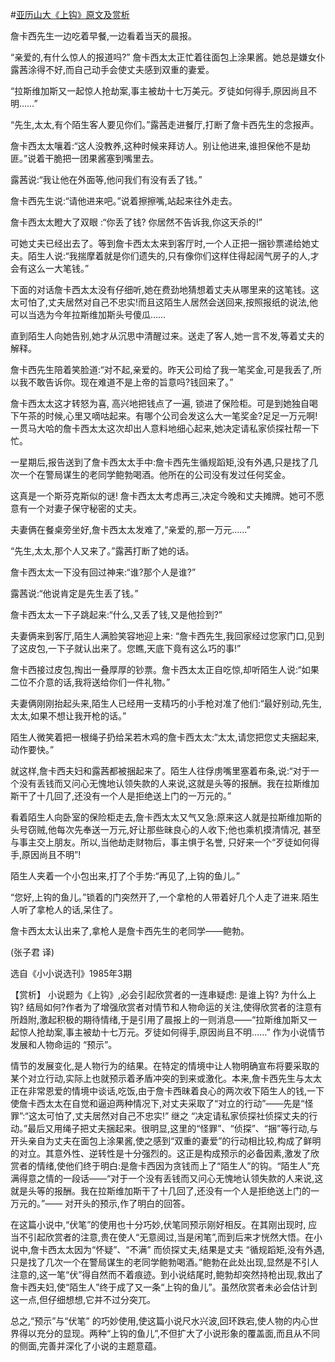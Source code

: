 #[亚历山大《上钩》原文及赏析](https://www.vrrw.net/wx/15423.html)

詹卡西先生一边吃着早餐,一边看着当天的晨报。

“亲爱的,有什么惊人的报道吗?” 詹卡西太太正忙着往面包上涂果酱。她总是嫌女仆露茜涂得不好,而自己动手会使丈夫感到双重的妻爱。

“拉斯维加斯又一起惊人抢劫案,事主被劫十七万美元。歹徒如何得手,原因尚且不明……”

“先生,太太,有个陌生客人要见你们。”露茜走进餐厅,打断了詹卡西先生的念报声。

詹卡西太太嚷着:“这人没教养,这种时候来拜访人。别让他进来,谁担保他不是劫匪。”说着干脆把一团果酱塞到嘴里去。

露茜说:“我让他在外面等,他问我们有没有丢了钱。”

詹卡西先生说:“请他进来吧。”说着擦擦嘴,站起来往外走去。

詹卡西太太瞪大了双眼 :“你丢了钱? 你居然不告诉我,你这天杀的!”

可她丈夫已经出去了。等到詹卡西太太来到客厅时,一个人正把一捆钞票递给她丈夫。陌生人说:“我揣摩着就是你们遗失的,只有像你们这样住得起阔气房子的人,才会有这么一大笔钱。”

下面的对话詹卡西太太没有仔细听,她在费劲地猜想着丈夫从哪里来的这笔钱。这太可怕了,丈夫居然对自己不忠实!而且这陌生人居然会送回来,按照报纸的说法,他可以当选为今年拉斯维加斯头号傻瓜……

直到陌生人向她告别,她才从沉思中清醒过来。送走了客人,她一言不发,等着丈夫的解释。

詹卡西先生陪着笑脸道:“对不起,亲爱的。昨天公司给了我一笔奖金,可是我丢了,所以我不敢告诉你。现在难道不是上帝的旨意吗?钱回来了。”

詹卡西太太这才转怒为喜, 高兴地把钱点了一遍, 锁进了保险柜。可是到她独自喝下午茶的时候,心里又嘀咕起来。有哪个公司会发这么大一笔奖金?足足一万元啊!一贯马大哈的詹卡西太太这次却出人意料地细心起来,她决定请私家侦探社帮一下忙。

一星期后,报告送到了詹卡西太太手中:詹卡西先生循规蹈矩,没有外遇,只是找了几次一个在警局谋生的老同学鲍勃喝酒。他所在的公司没有发过任何奖金。

这真是一个斯芬克斯似的谜! 詹卡西太太考虑再三,决定今晚和丈夫摊牌。她可不愿意有一个对妻子保守秘密的丈夫。

夫妻俩在餐桌旁坐好,詹卡西太太发难了,“亲爱的,那一万元……”

“先生,太太,那个人又来了。”露茜打断了她的话。

詹卡西太太一下没有回过神来:“谁?那个人是谁?”

露茜说:“他说肯定是先生丢了钱。”

詹卡西太太一下子跳起来:“什么,又丢了钱,又是他捡到?”

夫妻俩来到客厅,陌生人满脸笑容地迎上来: “詹卡西先生,我回家经过您家门口,见到了这皮包,一下子就认出来了。您瞧,天底下竟有这么巧的事!”

詹卡西接过皮包,掏出一叠厚厚的钞票。詹卡西太太正自吃惊,却听陌生人说:“如果二位不介意的话,我将送给你们一件礼物。”

夫妻俩刚刚抬起头来,陌生人已经用一支精巧的小手枪对准了他们:“最好别动,先生,太太,如果不想让我开枪的话。”

陌生人微笑着把一根绳子扔给呆若木鸡的詹卡西太太:“太太,请您把您丈夫捆起来,动作要快。”

就这样,詹卡西夫妇和露茜都被捆起来了。陌生人往俘虏嘴里塞着布条,说:“对于一个没有丢钱而又问心无愧地认领失款的人来说,这就是头等的报酬。我在拉斯维加斯干了十几回了,还没有一个人是拒绝送上门的一万元的。”

看着陌生人向卧室的保险柜走去,詹卡西太太又气又急:原来这人就是拉斯维加斯的头号窃贼,他每次先奉送一万元,好让那些昧良心的人收下;他也乘机摸清情况, 甚至与事主交上朋友。所以,当他劫走财物后，事主惧于名誉, 只好来一个“歹徒如何得手,原因尚且不明”!

陌生人夹着一个小包出来,打了个手势:“再见了,上钩的鱼儿。”

“您好,上钩的鱼儿。”锁着的门突然开了,一个拿枪的人带着好几个人走了进来.陌生人听了拿枪人的话,呆住了。

詹卡西太太认出来了,拿枪人是詹卡西先生的老同学——鲍勃。

(张子君 译)

选自《小小说选刊》1985年3期



【赏析】 小说题为《上钩》,必会引起欣赏者的一连串疑虑: 是谁上钩? 为什么上钩? 结局如何?作者为了增强欣赏者对情节和人物命运的关注,使得欣赏者的注意有所趋附,激起积极的期待情绪,于是引用了晨报上的一则消息——“拉斯维加斯又一起惊人抢劫案,事主被劫十七万元。歹徒如何得手,原因尚且不明……” 作为小说情节发展和人物命运的 “预示”。

情节的发展变化,是人物行为的结果。在特定的情境中让人物明确宣布将要采取的某个对立行动,实际上也就预示着矛盾冲突的到来或激化。本来,詹卡西先生与太太正在非常恩爱的情境中谈话,吃饭,由于詹卡西昧着良心的两次收下陌生人的钱,一下使詹卡西太太在自觉和逼迫两种情况下,对丈夫采取了“对立的行动”——先是“怪罪”:“这太可怕了,丈夫居然对自己不忠实!” 继之 “决定请私家侦探社侦探丈夫的行动。”最后又用绳子把丈夫捆起来。很明显,这里的“怪罪”、“侦探”、“捆”等行动,与开头亲自为丈夫在面包上涂果酱,使之感到“双重的妻爱”的行动相比较,构成了鲜明的对立。其意外性、逆转性是十分强烈的。这正是构成预示的必备因素,激发了欣赏者的情绪,使他们终于明白:是詹卡西因为贪钱而上了“陌生人”的钩。“陌生人”充满得意之情的一段话——“对于一个没有丢钱而又问心无愧地认领失款的人来说,这就是头等的报酬。我在拉斯维加斯干了十几回了,还没有一个人是拒绝送上门的一万元的。”—— 对开头的预示,作了明白的回答。

在这篇小说中,“伏笔”的使用也十分巧妙,伏笔同预示刚好相反。在其刚出现时, 应当不引起欣赏者的注意,贵在使人“无意阅过,当是闲笔”,而到后来才恍然大悟。在小说中,詹卡西太太因为“怀疑”、“不满” 而侦探丈夫,结果是丈夫 “循规蹈矩,没有外遇,只是找了几次一个在警局谋生的老同学鲍勃喝酒。”鲍勃在此处出现,显然是不引人注意的,这一笔“伏”得自然而不着痕迹。到小说结尾时,鲍勃却突然持枪出现,救出了詹卡西夫妇,使“陌生人”终于成了又一条“上钩的鱼儿”。虽然欣赏者未必会估计到这一点,但仔细想想,它并不过分突兀。

总之,“预示”与“伏笔” 的巧妙使用,使这篇小说尺水兴波,回环跌宕,使人物的内心世界得以充分的显现。两种“上钩的鱼儿”,不但扩大了小说形象的覆盖面,而且从不同的侧面,完善并深化了小说的主题意蕴。

